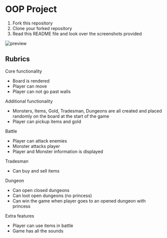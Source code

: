 # OOP Project

1. Fork this repository
2. Clone your forked repository
3. Read this README file and look over the screenshots provided

![preview](screenshots/start.png)

## Rubrics

Core functionality

- Board is rendered
- Player can move
- Player can not go past walls

Additional functionality

- Monsters, Items, Gold, Tradesman, Dungeons are all created and placed randomly on the board at the start of the game
- Player can pickup items and gold

Battle

- Player can attack enemies
- Monster attacks player
- Player and Monster information is displayed

Tradesman

- Can buy and sell items

Dungeon

- Can open closed dungeons
- Can loot open dungeons (no princess)
- Can win the game when player goes to an opened dungeon with princess

Extra features

- Player can use items in battle
- Game has all the sounds
